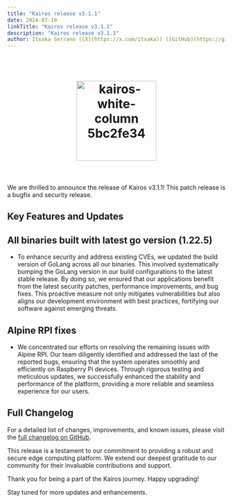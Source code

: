 ```yaml
---
title: "Kairos release v3.1.1"
date: 2024-07-19
linkTitle: "Kairos release v3.1.1"
description: "Kairos release v3.1.1"
author: Itxaka Serrano ([X](https://x.com/itxaka)) ([GitHub](https://github.com/itxaka))
---
```

<h1 align="center">
  <br>
     <img width="184" alt="kairos-white-column 5bc2fe34" src="https://user-images.githubusercontent.com/2420543/215073247-96988fd1-7fcf-4877-a28d-7c5802db43ab.png">
    <br>
<br>
</h1>

We are thrilled to announce the release of Kairos v3.1.1! This patch release is a bugfix and security release.

## Key Features and Updates

## All binaries built with latest go version (1.22.5)

- To enhance security and address existing CVEs, we updated the build version of GoLang across all our binaries. This involved systematically bumping the GoLang version in our build configurations to the latest stable release. By doing so, we ensured that our applications benefit from the latest security patches, performance improvements, and bug fixes. This proactive measure not only mitigates vulnerabilities but also aligns our development environment with best practices, fortifying our software against emerging threats.

## Alpine RPI fixes

- We concentrated our efforts on resolving the remaining issues with Alpine RPI. Our team diligently identified and addressed the last of the reported bugs, ensuring that the system operates smoothly and efficiently on Raspberry Pi devices. Through rigorous testing and meticulous updates, we successfully enhanced the stability and performance of the platform, providing a more reliable and seamless experience for our users.

## Full Changelog

For a detailed list of changes, improvements, and known issues, please visit the [full changelog on GitHub](https://github.com/kairos-io/kairos/releases/tag/v3.1.1).

This release is a testament to our commitment to providing a robust and secure
edge computing platform. We extend our deepest gratitude to our community for
their invaluable contributions and support.

Thank you for being a part of the Kairos journey. Happy upgrading!

Stay tuned for more updates and enhancements.
